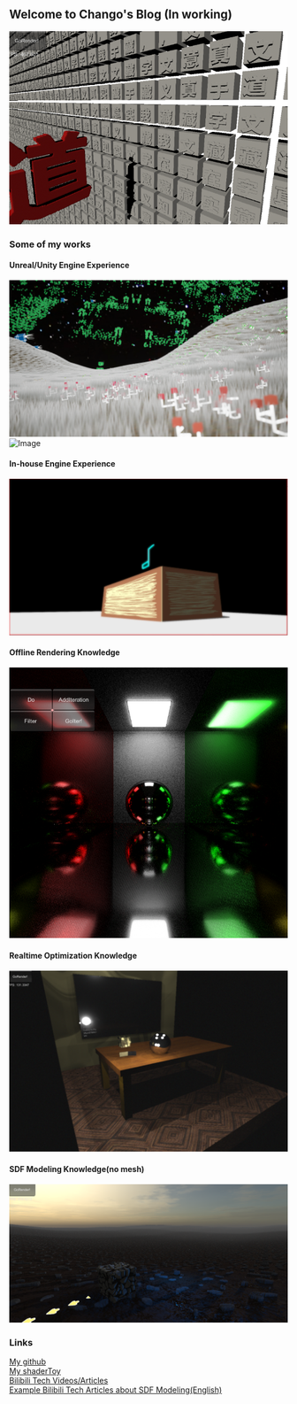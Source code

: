 ## Welcome to Chango's Blog (In working)
![Image](pic/dao.png)
### Some of my works
<!---
![Image](pic/julia.png)
-->
<!---
![Image](pic/slam1.png)
-->
#### Unreal/Unity Engine Experience   
![Image](pic/Green_s18.png)
![Image](pic/36.png)
#### In-house Engine Experience  
![Image](pic/HumanTree_s1.jpg)
<!---
![Image](pic/mc128-8.png)
-->
#### Offline Rendering Knowledge
![Image](pic/urt46.png)
#### Realtime Optimization Knowledge  
![Image](pic/urt119.png)
#### SDF Modeling Knowledge(no mesh)
![Image](pic/177.png)

### Links
[My github](https://github.com/ouerkakaChango)  
[My shaderToy](https://www.shadertoy.com/user/Chango)  
[Bilibili Tech Videos/Articles](https://space.bilibili.com/7927929/video)  
[Example Bilibili Tech Articles about SDF Modeling(English)](https://www.bilibili.com/opus/690038358036971524)  